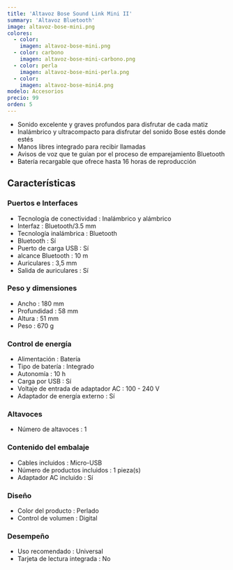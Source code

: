 ```yaml
---
title: 'Altavoz Bose Sound Link Mini II'
summary: 'Altavoz Bluetooth'
image: altavoz-bose-mini.png
colores:
  - color:
    imagen: altavoz-bose-mini.png
  - color: carbono
    imagen: altavoz-bose-mini-carbono.png
  - color: perla
    imagen: altavoz-bose-mini-perla.png
  - color:
    imagen: altavoz-bose-mini4.png
modelo: Accesorios
precio: 99
orden: 5
---
```


- Sonido excelente y graves profundos para disfrutar de cada matiz
- Inalámbrico y ultracompacto para disfrutar del sonido Bose estés donde estés
- Manos libres integrado para recibir llamadas
- Avisos de voz que te guían por el proceso de emparejamiento Bluetooth
- Batería recargable que ofrece hasta 16 horas de reproducción

## Características

### Puertos e Interfaces

  - Tecnología de conectividad : Inalámbrico y alámbrico
  - Interfaz : Bluetooth/3.5 mm
  - Tecnología inalámbrica : Bluetooth
  - Bluetooth : Sí
  - Puerto de carga USB : Sí
  - alcance Bluetooth : 10 m
  - Auriculares : 3,5 mm
  - Salida de auriculares : Sí

### Peso y dimensiones

  - Ancho : 180 mm
  - Profundidad : 58 mm
  - Altura : 51 mm
  - Peso : 670 g

### Control de energía

  - Alimentación : Batería
  - Tipo de batería : Integrado
  - Autonomía : 10 h
  - Carga por USB : Sí
  - Voltaje de entrada de adaptador AC : 100 - 240 V
  - Adaptador de energía externo : Sí

### Altavoces

  - Número de altavoces : 1

### Contenido del embalaje

  - Cables incluidos : Micro-USB
  - Número de productos incluidos : 1 pieza(s)
  - Adaptador AC incluido : Sí

### Diseño

  - Color del producto : Perlado
  - Control de volumen : Digital

### Desempeño

  - Uso recomendado : Universal
  - Tarjeta de lectura integrada : No
